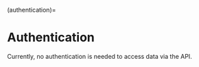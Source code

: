 (authentication)=
# Authentication

Currently, no authentication is needed to access data via the API.